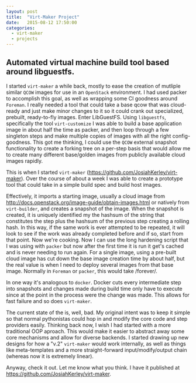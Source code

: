 ```yaml
---
layout: post
title:  "Virt-Maker Project"
date:   2015-08-12 17:50:00
categories:
  - virt-maker
  - projects
---
```

## Automated virtual machine build tool based around libguestfs.
<center><script type="text/javascript" src="https://asciinema.org/a/awibga8841ar83rw9v5dvms6v.js" id="asciicast-awibga8841ar83rw9v5dvms6v" async data-autoplay="true"></script></center>


I started `virt-maker` a while back, mostly to ease the creation of mutliple similar `QCOW` images for use in an `OpenStack` environment.
I had used packer to accomplish this goal, as well as wrapping some CI goodness around `Foreman`.  I really needed a tool that could take
a base qcow that was cloud-ready and just make minor changes to it so it could crank out specialized, prebuilt, ready-to-fly images.
Enter LibGuestFS.  Using `libguestfs`, specifically the tool `virt-customize` I was able to build a base application image in about
half the time as packer, and then loop through a few singleton steps and make multiple copies of images with all the right config-goodness.
This got me thinking, I could use the `QCOW` external snapshot functionality to create a forking tree on a per-step basis that would allow
me to create many different base/golden images from publicly available cloud images rapidly.

<center><script type="text/javascript" src="https://asciinema.org/a/8jhudgtq8pxi4luh5xxf8k5ft.js" id="asciicast-8jhudgtq8pxi4luh5xxf8k5ft" async data-autoplay="true"></script></center>

This is when I started `virt-maker` (https://github.com/JosiahKerley/virt-maker).  Over the course of about a week I was able to create a prototype
tool that could take in a simple build spec and build host images.

Effectively, it imports a starting image, usually a cloud image from http://docs.openstack.org/image-guide/obtain-images.html or natively from `virt-builder`,
and creates a snapshot of the image.  When the snapshot is created, it is uniquely identified my the hashsum of the string that constitutes the step
plus the hashsum of the previous step creating a rolling hash.  In this way, if the same work is ever attempted to be repeated, it will look to see if the work
was already completed before and if so, start from that point.  Now we're cooking.  Now I can use the long hardening script that I was using with `packer` but
now after the first time it is run it get's cached and is never needing to run again.  For a single image, using a pre-built cloud image has cut down the base
image creation time by about half, but the real value is when I need to deploy several images from that base image.  Normally in `Foreman` or `packer`, this would
take /forever/.

<center><script type="text/javascript" src="https://asciinema.org/a/bbvrrb4zop19e5i5zwemw6kzm.js" id="asciicast-bbvrrb4zop19e5i5zwemw6kzm" async data-autoplay="true"></script></center>

In one way it's analogous to `docker`.  Docker cuts every intermediate step into snapshots and changes made during build time only have to execute since at the
point in the process were the change was made. This allows for fast failure and so does `virt-maker`.


The current state of the is, well, bad.  My original intent was to keep it simple so that normal pythonistas could hop in and modify the core code and step providers
easily.  Thinking back now, I wish I had started with a more traditional OOP aproach.  This would make it easier to abstract away some core mechanisms and allow for
diverse backends.  I started drawing up new designs for how a "v.2" `virt-maker` would work internally, as well as things like meta-templates and a more straight-forward
input/modify/output chain (whereas now it is extremely linear).

Anyway, check it out.  Let me know what you think.  I have it published at https://github.com/JosiahKerley/virt-maker.